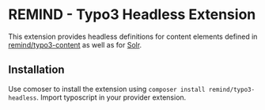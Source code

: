 # REMIND - Typo3 Headless Extension

This extension provides headless definitions for content elements defined in [remind/typo3-content](https://github.com/remindgmbh/typo3-content) as well as for [Solr](https://extensions.typo3.org/extension/solr).

## Installation

Use comoser to install the extension using `composer install remind/typo3-headless`. Import typoscript in your provider extension.